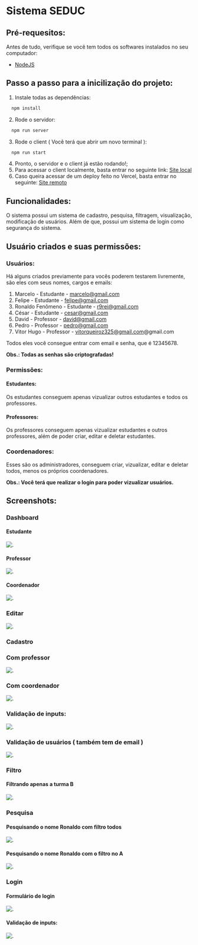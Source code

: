 # Sistema SEDUC

## Pré-requesitos:

Antes de tudo, verifique se você tem todos os softwares instalados no seu computador:
- [NodeJS](https://nodejs.org/pt-br/download)

## Passo a passo para a inicilização do projeto:
1. Instale todas as dependências:
```bash
  npm install
```
2. Rode o servidor:
```bash
  npm run server
``` 
3. Rode o client ( Você terá que abrir um novo terminal ):
```bash
  npm run start
```
4. Pronto, o servidor e o client já estão rodando!;
5. Para acessar o client localmente, basta entrar no seguinte link: [Site local](http://localhost:4200/)
6. Caso queira acessar de um deploy feito no Vercel, basta entrar no seguinte: [Site remoto](https://sistema-seduc-vitor.vercel.app/)

## Funcionalidades:
O sistema possui um sistema de cadastro, pesquisa, filtragem, visualização, modificação de usuários. Além de que, possui um sistema de login como segurança do sistema.

## Usuário criados e suas permissões:
### Usuários:
Há alguns criados previamente para vocês poderem testarem livremente, são eles com seus nomes, cargos e emails:
1. Marcelo - Estudante - marcelo@gmail.com
2. Felipe - Estudante - felipe@gmail.com
3. Ronaldo Fenômeno - Estudante - r9rei@gmail.com
4. César - Estudante - cesar@gmail.com
5. David - Professor - david@gmail.com
6. Pedro - Professor - pedro@gmail.com
7. Vitor Hugo - Professor - vitorqueiroz325@gmail.com@gmail.com

Todos eles você consegue entrar com email e senha, que é 12345678.

**Obs.: Todas as senhas são criptografadas!**

### Permissões:
#### Estudantes:
Os estudantes conseguem apenas vizualizar outros estudantes e todos os professores.

#### Professores:
Os professores conseguem apenas vizualizar estudantes e outros professores, além de poder criar, editar e deletar estudantes.

### Coordenadores:
Esses são os administradores, conseguem criar, vizualizar, editar e deletar todos, menos os próprios coordenadores.

**Obs.: Você terá que realizar o login para poder vizualizar usuários.**

## Screenshots:

### Dashboard
#### Estudante
![.](assets/dashboard-student.png)
#### Professor
![.](assets/dashboard-teacher.png)
#### Coordenador
![.](assets/dashboard-admin.png)

### Editar
![.](assets/edit.png)

### Cadastro
### Com professor
![.](assets/signup-teacher.png)
### Com coordenador
![.](assets/signup-admin.png)
### Validação de inputs:
![.](assets/inputs-validation.png)
### Validação de usuários ( também tem de email )
![.](assets/existeUsuario.png)

### Filtro
#### Filtrando apenas a turma B
![.](assets/filter.png)

### Pesquisa
#### Pesquisando o nome Ronaldo com filtro todos
![.](assets/search.png)
#### Pesquisando o nome Ronaldo com o filtro no A
![.](assets/search-trust.png)

### Login
#### Formulário de login 
![.](assets/login.png)
#### Validação de inputs:
![.](assets/login-validate.png)






